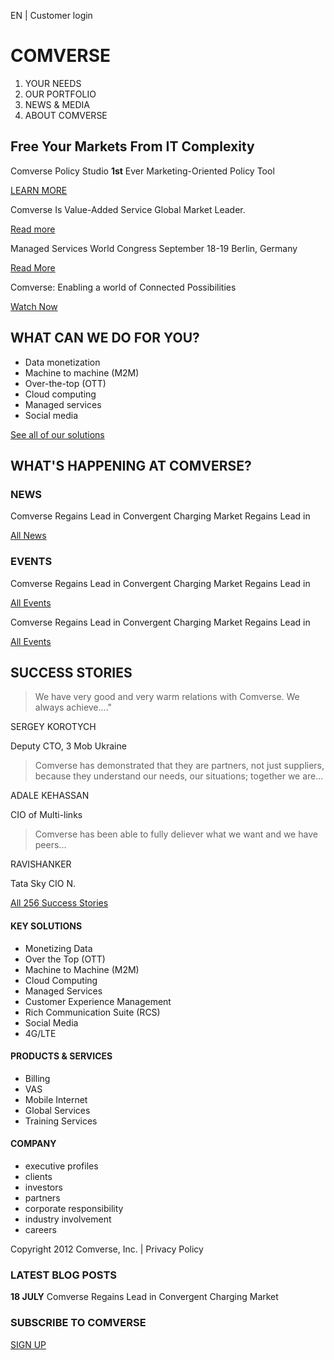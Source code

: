 EN | Customer login

# COMVERSE

1. YOUR NEEDS
2. OUR PORTFOLIO
3. NEWS & MEDIA
4. ABOUT COMVERSE

## Free Your Markets From IT Complexity

Comverse Policy Studio
**1st** Ever Marketing-Oriented Policy Tool

[LEARN MORE](link)

Comverse Is Value-Added Service Global Market Leader.

[Read more](link)

Managed Services World Congress September 18-19 Berlin, Germany

[Read More](link)

Comverse: Enabling a world of Connected Possibilities

[Watch Now](link)


## WHAT CAN WE DO FOR YOU?

* Data monetization
* Machine to machine (M2M)
* Over-the-top (OTT)
* Cloud computing
* Managed services
* Social media

[See all of our solutions](link)

## WHAT'S HAPPENING AT COMVERSE?

### NEWS
Comverse Regains Lead in Convergent Charging Market Regains Lead in

[All News](link)

### EVENTS
Comverse Regains Lead in Convergent Charging Market Regains Lead in

[All Events](link)

Comverse Regains Lead in Convergent Charging Market Regains Lead in

[All Events](link)


## SUCCESS STORIES

>We have very good  and very warm relations with Comverse. We always achieve...."

SERGEY KOROTYCH

Deputy CTO, 3 Mob Ukraine


>Comverse has demonstrated that they are partners, not just suppliers, because they understand our needs, our situations; together we are...

ADALE KEHASSAN

CIO of Multi-links


>Comverse has been able to fully  deliever what we want and we  have peers...

RAVISHANKER

Tata Sky CIO N.


[All 256 Success Stories](link)


#### KEY SOLUTIONS

* Monetizing Data 
* Over the Top (OTT)
* Machine to Machine (M2M)
* Cloud Computing 
* Managed Services
* Customer Experience Management 
* Rich Communication Suite (RCS)
* Social Media 
* 4G/LTE

#### PRODUCTS & SERVICES

* Billing
* VAS
* Mobile Internet
* Global Services
* Training Services

#### COMPANY

* executive profiles
* clients
* investors
* partners
* corporate responsibility
* industry involvement
* careers

Copyright 2012 Comverse, Inc. | Privacy Policy

### LATEST BLOG POSTS

**18 JULY** Comverse Regains Lead in Convergent Charging Market

### SUBSCRIBE TO COMVERSE
[SIGN UP](link)